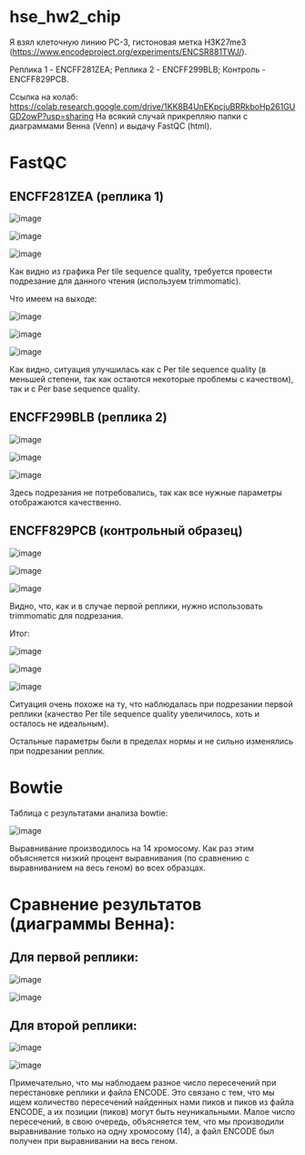 # hse_hw2_chip

Я взял клеточную линию PC-3, гистоновая метка H3K27me3 (https://www.encodeproject.org/experiments/ENCSR881TWJ/).

Реплика 1 - ENCFF281ZEA; Реплика 2 - ENCFF299BLB; Контроль - ENCFF829PCB.

Ссылка на колаб: https://colab.research.google.com/drive/1KK8B4UnEKpcjuBRRkboHp261GUGD2owP?usp=sharing
На всякий случай прикрепляю папки с диаграммами Венна (Venn) и выдачу FastQC (html).

# FastQC

## ENCFF281ZEA (реплика 1)

![image](https://user-images.githubusercontent.com/93254228/156644494-a335b367-b5d8-489d-8e3d-1e8b96b7ea9e.png)

![image](https://user-images.githubusercontent.com/93254228/156644533-1f352d80-8aa4-476d-93c8-9f4c1119b759.png)

![image](https://user-images.githubusercontent.com/93254228/156644586-52012ee6-6cdc-423a-b0f4-96e733618d4d.png)
 
 Как видно из графика Per tile sequence quality, требуется провести подрезание для данного чтения (используем trimmomatic).
 
 Что имеем на выходе:
 
 ![image](https://user-images.githubusercontent.com/93254228/156645382-9edbf652-1b17-4696-9523-4df71ae52a47.png)

![image](https://user-images.githubusercontent.com/93254228/156645453-8f5670c1-e7a5-457f-8ae7-cb1e915885a9.png)

![image](https://user-images.githubusercontent.com/93254228/156645499-fb69938c-6d65-422e-a1d3-2d1e91186889.png)

Как видно, ситуация улучшилась как с Per tile sequence quality (в меньшей степени, так как остаются некоторые проблемы с качеством), так и с Per base sequence quality.

## ENCFF299BLB (реплика 2)

![image](https://user-images.githubusercontent.com/93254228/156645905-6507480a-1129-4545-b46f-926c9bb11d49.png)

![image](https://user-images.githubusercontent.com/93254228/156645962-607bbd27-311e-471b-b653-0eea8b632cff.png)

![image](https://user-images.githubusercontent.com/93254228/156646000-f50236e7-5ea7-4dd8-998d-97ab00518882.png)

Здесь подрезания не потребовались, так как все нужные параметры отображаются качественно.

## ENCFF829PCB (контрольный образец)

![image](https://user-images.githubusercontent.com/93254228/156647135-27d2e93c-2213-4d94-a9b1-49d593b627c9.png)

![image](https://user-images.githubusercontent.com/93254228/156647213-f780adf2-c0b8-4aaa-8a89-98f8cbd73b9a.png)

![image](https://user-images.githubusercontent.com/93254228/156647248-4db930fe-5740-40dc-8b5a-3da11c9f0d50.png)

Видно, что, как и в случае первой реплики, нужно использовать trimmomatic для подрезания.

Итог:

![image](https://user-images.githubusercontent.com/93254228/156647373-a77ea302-a42d-4f48-b807-3042d8b3f6a6.png)

![image](https://user-images.githubusercontent.com/93254228/156647399-d97a88d3-a646-4421-99d5-9bde19dcf7cf.png)

![image](https://user-images.githubusercontent.com/93254228/156647450-e41a3c70-44e3-410a-92a6-a7922216e00b.png)

Ситуация очень похоже на ту, что наблюдалась при подрезании первой реплики (качество Per tile sequence quality увеличилось, хоть и осталось не идеальным).

Остальные параметры были в пределах нормы и не сильно изменялись при подрезании реплик.

# Bowtie

Таблица с результатами анализа bowtie:

![image](https://user-images.githubusercontent.com/93254228/156658485-e71cdd08-38b9-4aef-bc81-731c4982a4d3.png)

Выравнивание производилось на 14 хромосому. Как раз этим объясняется низкий процент выравнивания (по сравнению с выравниванием на весь геном) во всех образцах.

# Сравнение результатов (диаграммы Венна):

## Для первой реплики:

![image](https://user-images.githubusercontent.com/93254228/156665427-b0cc6fa7-5790-486d-8abd-224c545987b7.png)

![image](https://user-images.githubusercontent.com/93254228/156665491-1042a102-ae36-4106-a32f-4219167b770b.png)

## Для второй реплики:

![image](https://user-images.githubusercontent.com/93254228/156665561-2b16fb81-00e7-4a48-9c43-00f84696f52c.png)

![image](https://user-images.githubusercontent.com/93254228/156665760-066dfeff-f739-4d00-8577-4b51098659eb.png)

Примечательно, что мы наблюдаем разное число пересечений при перестановке реплики и файла ENCODE. Это связано с тем, что мы ищем количество пересечений найденных нами пиков и пиков из файла ENCODE, а их позиции (пиков) могут быть неуникальными. Малое число пересечений, в свою очередь, объясняется тем, что мы производили выравнивание только на одну хромосому (14), а файл ENCODE был получен при выравнивании на весь геном.
